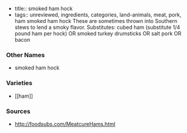 - title:: smoked ham hock
- tags:: unreviewed, ingredients, categories, land-animals, meat, pork, ham
smoked ham hock These are sometimes thrown into Southern stews to lend a smoky flavor. Substitutes: cubed ham (substitute 1/4 pound ham per hock) OR smoked turkey drumsticks OR salt pork OR bacon

### Other Names

* smoked ham hock

### Varieties

* [[ham]]

### Sources
* http://foodsubs.com/MeatcureHams.html
